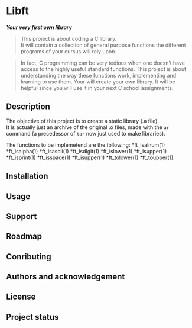 #   Libft                               #
***Your very first own library***

>   This project is about coding a C library.  
It will contain a collection of general purpose functions the different programs of your cursus will
rely upon.

> In fact, C programming can be very tedious when one doesn’t have access to the highly useful
standard functions. This project is about understanding the way these functions work, implementing
and learning to use them. Your will create your own library. It will be helpful since you will use
it in your next C school assignments.

##  Description                          ##
The objective of this project is to create a static library (.a file).  
It is actually just an archive of the original .o files, made with the `ar` command (a precedessor
of `tar` now just used to make libraries).

The functions to be implemetend are the following:
*ft_isalnum(1) *ft_isalpha(1) *ft_isascii(1) *ft_isdigit(1) *ft_islower(1) *ft_isupper(1) *ft_isprint(1) *ft_isspace(1)
*ft_isupper(1) *ft_tolower(1) *ft_toupper(1)


##  Installation                        ##
##  Usage                               ##
##  Support                             ##
##  Roadmap                             ##
##  Conributing                         ##
##  Authors and acknowledgement         ##
##  License                             ##
##  Project status                      ##


